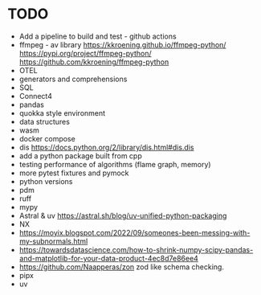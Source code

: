 # TODO

- Add a pipeline to build and test - github actions
- ffmpeg - av library
  <https://kkroening.github.io/ffmpeg-python/>
  <https://pypi.org/project/ffmpeg-python/>
  <https://github.com/kkroening/ffmpeg-python>
- OTEL
- generators and comprehensions
- SQL
- Connect4
- pandas
- quokka style environment
- data structures
- wasm
- docker compose
- dis https://docs.python.org/2/library/dis.html#dis.dis
- add a python package built from cpp
- testing performance of algorithms (flame graph, memory)
- more pytest fixtures and pymock
- python versions
- pdm
- ruff
- mypy
- Astral & uv https://astral.sh/blog/uv-unified-python-packaging
- NX
- https://moyix.blogspot.com/2022/09/someones-been-messing-with-my-subnormals.html
- https://towardsdatascience.com/how-to-shrink-numpy-scipy-pandas-and-matplotlib-for-your-data-product-4ec8d7e86ee4
- https://github.com/Naapperas/zon zod like schema checking.
- pipx
- uv